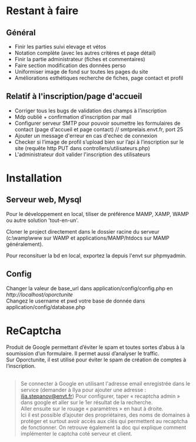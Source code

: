 # Restant à faire

## Général
- Finir les parties suivi elevage et vétos <br>
- Notation complète (avec les autres critères et page détail)<br>
- Finir la partie administrateur (fiches et commentaires)<br>
- Faire section modification des données perso<br>
- Uniformiser image de fond sur toutes les pages du site<br>
- Améliorations esthétiques recherche de fiches, page contact et profil<br>

## Relatif à l'inscription/page d'accueil
- Corriger tous les bugs de validation des champs à l'inscription
- Mdp oublié + confirmation d’inscription par mail
- Configurer serveur SMTP pour pouvoir soumettre les formulaires de contact (page d'accueil et page contact) // smtprelais.envt.fr, port 25
- Ajouter un message d'erreur en cas d'echec de connexion
- Checker si l’image de profil s’upload bien sur l’api à l’inscription sur le site (requête http PUT dans controllers/utilisateurs.php)
- L'administrateur doit valider l'inscription des utilisateurs

# Installation

## Serveur web, Mysql

Pour le développement en local, tiliser de préférence MAMP, XAMP, WAMP ou autre solution 'tout-en-un'. <br>

Cloner le project directement dans le dossier racine du serveur (c:\wamp\www sur WAMP et applications/MAMP/htdocs sur MAMP généralement).<br>

Pour reconsituer la bd en local, exportez la depuis l'envt sur phpmyadmin.<br>

## Config

Changer la valeur de base_url dans application/config/config.php en *http://localhost/oporctunite* <br>
Changez le username et pwd votre base de donnée dans application/config/database.php <br>

# ReCaptcha

Produit de Google permettant d’éviter le spam et toutes sortes d’abus à la soumission d’un formulaire. Il permet aussi d’analyser le traffic.<br>
Sur Oporctunite, il est utilisé pour éviter le spam de création de comptes à l’inscription.<br><br>

> Se connecter à Google en utilisant l'adresse email enregistrée dans le service (demander à Ilya pour ajouter une adresse : ilja.stepanov@envt.fr)
> Pour configurer, taper « recaptcha admin » dans google et aller sur le 1er résultat de la recherche.<br>
> Aller ensuite sur le rouage « paramètres » en haut à droite.<br>
> Ici il est possible d’ajouter des propriétaires, des noms de domaines à protéger et surtout avoir accès aux clés qui permettent au recaptcha de fonctionner. On retrouve également la doc qui explique comment implémenter le captcha coté serveur et client.
